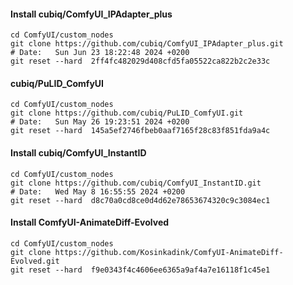 #### Install cubiq/ComfyUI_IPAdapter_plus

```shell
cd ComfyUI/custom_nodes
git clone https://github.com/cubiq/ComfyUI_IPAdapter_plus.git
# Date:   Sun Jun 23 18:22:48 2024 +0200
git reset --hard  2ff4fc482029d408cfd5fa05522ca822b2c2e33c
```
#### cubiq/PuLID_ComfyUI

```shell
cd ComfyUI/custom_nodes
git clone https://github.com/cubiq/PuLID_ComfyUI.git
# Date:   Sun May 26 19:23:51 2024 +0200
git reset --hard  145a5ef2746fbeb0aaf7165f28c83f851fda9a4c
```

#### Install cubiq/ComfyUI_InstantID

```shell
cd ComfyUI/custom_nodes
git clone https://github.com/cubiq/ComfyUI_InstantID.git
# Date:   Wed May 8 16:55:55 2024 +0200
git reset --hard  d8c70a0cd8ce0d4d62e78653674320c9c3084ec1
```

#### Install ComfyUI-AnimateDiff-Evolved

```shell
cd ComfyUI/custom_nodes
git clone https://github.com/Kosinkadink/ComfyUI-AnimateDiff-Evolved.git
git reset --hard  f9e0343f4c4606ee6365a9af4a7e16118f1c45e1
```
